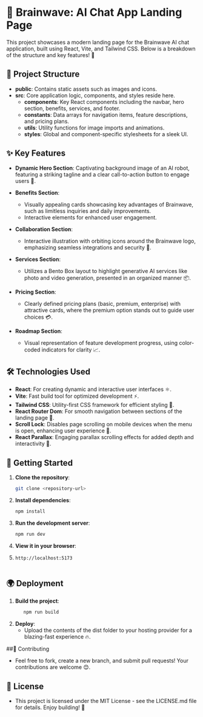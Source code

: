# 🧠 Brainwave: AI Chat App Landing Page

This project showcases a modern landing page for the Brainwave AI chat application, built using React, Vite, and Tailwind CSS. Below is a breakdown of the structure and key features! 🚀

## 📂 Project Structure

- **public**: Contains static assets such as images and icons.
- **src**: Core application logic, components, and styles reside here.
  - **components**: Key React components including the navbar, hero section, benefits, services, and footer.
  - **constants**: Data arrays for navigation items, feature descriptions, and pricing plans.
  - **utils**: Utility functions for image imports and animations.
  - **styles**: Global and component-specific stylesheets for a sleek UI.

## ✨ Key Features

- **Dynamic Hero Section**: Captivating background image of an AI robot, featuring a striking tagline and a clear call-to-action button to engage users 🎯.

- **Benefits Section**:
  - Visually appealing cards showcasing key advantages of Brainwave, such as limitless inquiries and daily improvements.
  - Interactive elements for enhanced user engagement.

- **Collaboration Section**:
  - Interactive illustration with orbiting icons around the Brainwave logo, emphasizing seamless integrations and security 🔐.

- **Services Section**:
  - Utilizes a Bento Box layout to highlight generative AI services like photo and video generation, presented in an organized manner 📦.

- **Pricing Section**:
  - Clearly defined pricing plans (basic, premium, enterprise) with attractive cards, where the premium option stands out to guide user choices 💳.

- **Roadmap Section**:
  - Visual representation of feature development progress, using color-coded indicators for clarity 📈.

## 🛠️ Technologies Used

- **React**: For creating dynamic and interactive user interfaces ⚛️.
- **Vite**: Fast build tool for optimized development ⚡.
- **Tailwind CSS**: Utility-first CSS framework for efficient styling 🌈.
- **React Router Dom**: For smooth navigation between sections of the landing page 🔄.
- **Scroll Lock**: Disables page scrolling on mobile devices when the menu is open, enhancing user experience 📱.
- **React Parallax**: Engaging parallax scrolling effects for added depth and interactivity 🎢.

## 🚀 Getting Started

1. **Clone the repository**:  
   ```bash
   git clone <repository-url>

2. **Install dependencies**:
   ```bash
   npm install

3. **Run the development server**:
   ```bash
   npm run dev
   
4. **View it in your browser**:
5.    ```bash
      http://localhost:5173
   

## 🌍 Deployment

1. **Build the project**:
   ```bash
      npm run build

3. **Deploy**:
    - Upload the contents of the dist folder to your hosting provider for a blazing-fast experience 🔥.


##🤝 Contributing
   - Feel free to fork, create a new branch, and submit pull requests! Your contributions are welcome 😊.

## 📝 License
   - This project is licensed under the MIT License - see the LICENSE.md file for details. Enjoy building! 🎉
